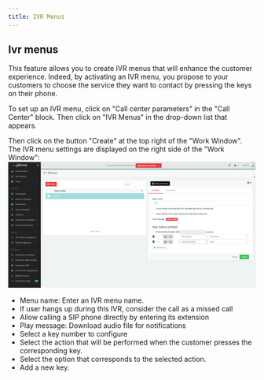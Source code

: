 ```yaml
---
title: IVR Menus
---
```


## Ivr menus

This feature allows you to create IVR menus that will enhance the customer experience. Indeed, by activating an IVR menu, you propose to your customers to choose the service they want to contact by pressing the keys on their phone.

To set up an IVR menu, click on "Call center parameters" in the "Call Center" block. Then click on "IVR Menus" in the drop-down list that appears.

Then click on the button "Create" at the top right of the "Work Window".
The IVR menu settings are displayed on the right side of the "Work Window":
![IVR Menus](/images/ivr-menus.png)

- Menu name: Enter an IVR menu name.
- If user hangs up during this IVR, consider the call as a missed call
- Allow calling a SIP phone directly by entering its extension
- Play message: Download audio file for notifications
- Select a key number to configure
- Select the action that will be performed when the customer presses the corresponding key.
- Select the option that corresponds to the selected action.
- Add a new key.

